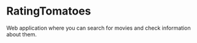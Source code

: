 # RatingTomatoes
Web application where you can search for movies and check information about them. 
